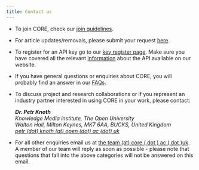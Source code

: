 ```yaml
---
title: Contact us
---
```


* To join CORE, check our [join guidelines](/join).

* For article updates/removals, please submit your request 
[here](/article-update).

* To register for an API key go to our [key register page](/api-keys/register).
  Make sure you have covered all the relevant [information](~services/api) 
  about the API available on our website.

* If you have general questions or enquiries about CORE, you will probably 
  find an answer in our [FAQs](~faq).

* To discuss project and research collaborations or if you represent an industry partner interested
  in using CORE in your work, please contact:

  <address>
    <b>Dr. Petr Knoth</b><br>
    Knowledge Media institute, The Open University<br>
    Walton Hall, Milton Keynes, MK7 6AA, BUCKS, United Kingdom<br>
    <a href="&#109ail&#116;&#111;&#58;pe&#116;r&#46;kno&#116;h&#64;ope&#110;&#46;&#97;&#99;&#46;uk">
      petr (dot) knoth (at) open (dot) ac (dot) uk
    </a>
  </address>

* For all other enquiries email us at 
  [the team (at) core ( dot ) ac ( dot )uk](mailto:thet&#101;&#97;m&#64;c&#111;re&#46;&#97;c&#46;&#117;k).
  A member of our team will reply as soon as possible - please note that 
  questions that fall into the above categories will not be answered 
  on this email.
